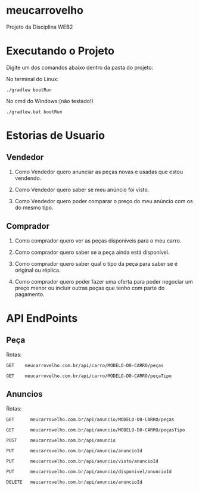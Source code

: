 # meucarrovelho
Projeto da Disciplina WEB2

# Executando o Projeto
Digite um dos comandos abaixo dentro da pasta do projeto:

No terminal do Linux:

`./gradlew bootRun`

No cmd do Windows:(não testado!)

`./gradlew.bat bootRun`

# Estorias de Usuario

## Vendedor

1. Como Vendedor quero anunciar as peças novas e usadas que estou vendendo.

2. Como Vendedor quero saber se meu anúncio foi visto.

3. Como Vendedor quero poder comparar o preço do meu anúncio com os do mesmo tipo.

## Comprador

1. Como comprador quero ver as peças disponíveis para o meu carro.

2. Como comprador quero saber se a peça ainda está disponível.

3. Como comprador quero saber qual o tipo da peça para saber se é original ou réplica.

4. Como comprador quero poder fazer uma oferta para poder negociar um preço menor ou incluir outras peças que tenho com parte do pagamento. 

# API EndPoints

## Peça

Rotas:

`GET    meucarrovelho.com.br/api/carro/MODELO-D0-CARRO/peças`

`GET    meucarrovelho.com.br/api/carro/MODELO-D0-CARRO/peçaTipo`

## Anuncios

Rotas:

`GET      meucarrovelho.com.br/api/anuncio/MODELO-D0-CARRO/peças`

`GET      meucarrovelho.com.br/api/anuncio/MODELO-D0-CARRO/peçasTipo`

`POST     meucarrovelho.com.br/api/anuncio`

`PUT      meucarrovelho.com.br/api/anuncio/anuncioId`

`PUT      meucarrovelho.com.br/api/anuncio/visto/anuncioId`

`PUT      meucarrovelho.com.br/api/anuncio/disponivel/anuncioId`

`DELETE   meucarrovelho.com.br/api/anuncio/anuncioId`